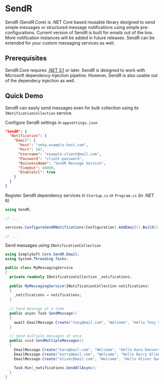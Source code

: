 # SendR
SendR (SendR.Core) is .NET Core based reusable library designed to send simple messages or structured message notifications using simple pre-configurations. Current version of SendR is built for emails out of the box. More notification instances will be added in future releases. SendR can be extended for your custom messaging services as well.

## Prerequisites
SendR.Core requires [.NET 3.1](https://dotnet.microsoft.com/en-us/download/dotnet/3.1) or later. SendR is designed to work with Microsoft dependency injection pipeline. However, SendR is also usable out of the dependecy injection as well.

## Quick Demo
SendR can easily send messages even for bulk collection using its `INotificationCollection` service.

Configure SendR settings in `appsettings.json`
```JSON
"SendR": {
  "Notification": {
    "Email": {
      "Host": "smtp.example-host.com",
      "Port": 587,
      "Username": "example-client@mail.com",
      "Password": "client-password",
      "BuisnessName": "SendR Message Service",
      "TimeOut": 60000,
      "EnableSsl": true
    }
  }
}
```

Register SendR dependency services in `Startup.cs` or `Program.cs` (in .NET 6)
```C#
using SendR;

// ...

services.ConfigureSendRNotifications(Configuration).AddEmail().Build();

// ...
```

Send messages using `INotificationCollection`
```C#
using SimplySoft.Core.SendR.Email;
using System.Threading.Tasks;

public class MyMessagingService 
{
  private readonly INotificationCollection _notifications;
  
  public MyMessagingService(INotificationCollection notifications) 
  {
    _notifications = notifications;
  }
  
  // Send message at a time
  public async Task SendMessage() 
  {
    await EmailMessage.Create("tony@mail.com", "Welcome", "Hello Tony Stark!").SendAsync();
  }
  
  // Send multiple messages at once
  public void SendMultipleMessages() 
  {
    EmailMessage.Create("kara@mail.com", "Welcome", "Hello Kara Danvers!").AddTo(_notifications);
    EmailMessage.Create("barry@mail.com", "Welcome", "Hello Barry Allen!").AddTo(_notifications);
    EmailMessage.Create("oliver@mail.com", "Welcome", "Hello Oliver Queen!").AddTo(_notifications);
    
    Task.Run(_notifications.SendAllAsync);
  }
}
```
